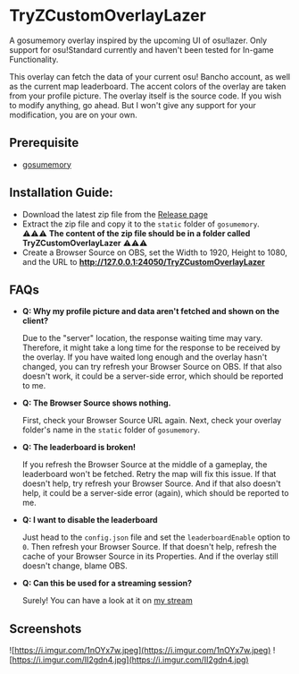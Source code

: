 # TryZCustomOverlayLazer
A gosumemory overlay inspired by the upcoming UI of osu!lazer. Only support for osu!Standard currently and haven't been tested for In-game Functionality.

This overlay can fetch the data of your current osu! Bancho account, as well as the current map leaderboard. The accent colors of the overlay are taken from your profile picture. The overlay itself is the source code. If you wish to modify anything, go ahead. But I won't give any support for your modification, you are on your own.

## Prerequisite
- [gosumemory](https://github.com/l3lackShark/gosumemory)

## Installation Guide:
- Download the latest zip file from the [Release page](https://github.com/FukutoTojido/TryZCustomOverlayLazer/releases)
- Extract the zip file and copy it to the `static` folder of `gosumemory`. \
  ⚠⚠⚠ **The content of the zip file should be in a folder called TryZCustomOverlayLazer** ⚠⚠⚠
- Create a Browser Source on OBS, set the Width to 1920, Height to 1080, and the URL to **http://127.0.0.1:24050/TryZCustomOverlayLazer**

## FAQs
- **Q: Why my profile picture and data aren't fetched and shown on the client?**

  Due to the "server" location, the response waiting time may vary. Therefore, it might take a long time for the response to be received by the overlay. If you have waited long enough and the overlay hasn't changed, you can try refresh your Browser Source on OBS. If that also doesn't work, it could be a server-side error, which should be reported to me.

- **Q: The Browser Source shows nothing.**

  First, check your Browser Source URL again. Next, check your overlay folder's name in the `static` folder of `gosumemory`.
  
- **Q: The leaderboard is broken!**
  
  If you refresh the Browser Source at the middle of a gameplay, the leaderboard won't be fetched. Retry the map will fix this issue. If that doesn't help, try refresh your Browser Source. And if that also doesn't help, it could be a server-side error (again), which should be reported to me.
 
- **Q: I want to disable the leaderboard**
  
  Just head to the `config.json` file and set the `leaderboardEnable` option to `0`. Then refresh your Browser Source. If that doesn't help, refresh the cache of your Browser Source in its Properties. And if the overlay still doesn't change, blame OBS.
  
- **Q: Can this be used for a streaming session?**
  
  Surely! You can have a look at it on [my stream](https://www.twitch.tv/videos/1715056556)
  
## Screenshots
![https://i.imgur.com/1nOYx7w.jpeg](https://i.imgur.com/1nOYx7w.jpeg)
![https://i.imgur.com/II2gdn4.jpg](https://i.imgur.com/II2gdn4.jpg)
